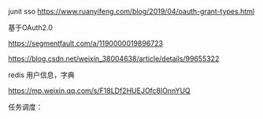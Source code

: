 junit
sso
https://www.ruanyifeng.com/blog/2019/04/oauth-grant-types.html

基于OAuth2.0

https://segmentfault.com/a/1190000019896723

https://blog.csdn.net/weixin_38004638/article/details/99655322

redis 用户信息，字典


https://mp.weixin.qq.com/s/F18LDf2HUEJOfc8lOnnYUQ


任务调度：